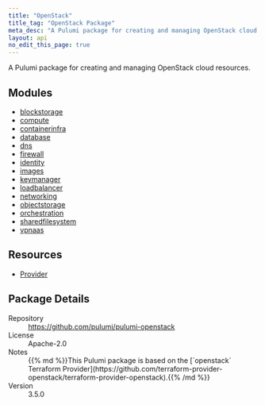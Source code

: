 ```yaml
---
title: "OpenStack"
title_tag: "OpenStack Package"
meta_desc: "A Pulumi package for creating and managing OpenStack cloud resources."
layout: api
no_edit_this_page: true
---
```


<!-- WARNING: this file was generated by Pulumi Docs Generator. -->
<!-- Do not edit by hand unless you're certain you know what you are doing! -->

A Pulumi package for creating and managing OpenStack cloud resources.

<h2 id="modules">Modules</h2>
<ul class="api">
    <li><a href="blockstorage/" title="blockstorage"><span class="api-symbol api-symbol--module"></span>blockstorage</a></li>
    <li><a href="compute/" title="compute"><span class="api-symbol api-symbol--module"></span>compute</a></li>
    <li><a href="containerinfra/" title="containerinfra"><span class="api-symbol api-symbol--module"></span>containerinfra</a></li>
    <li><a href="database/" title="database"><span class="api-symbol api-symbol--module"></span>database</a></li>
    <li><a href="dns/" title="dns"><span class="api-symbol api-symbol--module"></span>dns</a></li>
    <li><a href="firewall/" title="firewall"><span class="api-symbol api-symbol--module"></span>firewall</a></li>
    <li><a href="identity/" title="identity"><span class="api-symbol api-symbol--module"></span>identity</a></li>
    <li><a href="images/" title="images"><span class="api-symbol api-symbol--module"></span>images</a></li>
    <li><a href="keymanager/" title="keymanager"><span class="api-symbol api-symbol--module"></span>keymanager</a></li>
    <li><a href="loadbalancer/" title="loadbalancer"><span class="api-symbol api-symbol--module"></span>loadbalancer</a></li>
    <li><a href="networking/" title="networking"><span class="api-symbol api-symbol--module"></span>networking</a></li>
    <li><a href="objectstorage/" title="objectstorage"><span class="api-symbol api-symbol--module"></span>objectstorage</a></li>
    <li><a href="orchestration/" title="orchestration"><span class="api-symbol api-symbol--module"></span>orchestration</a></li>
    <li><a href="sharedfilesystem/" title="sharedfilesystem"><span class="api-symbol api-symbol--module"></span>sharedfilesystem</a></li>
    <li><a href="vpnaas/" title="vpnaas"><span class="api-symbol api-symbol--module"></span>vpnaas</a></li>
</ul>

<h2 id="resources">Resources</h2>
<ul class="api">
    <li><a href="provider" title="Provider"><span class="api-symbol api-symbol--resource"></span>Provider</a></li>
</ul>

<h2 id="package-details">Package Details</h2>
<dl class="package-details">
	<dt>Repository</dt>
	<dd><a href="https://github.com/pulumi/pulumi-openstack">https://github.com/pulumi/pulumi-openstack</a></dd>
	<dt>License</dt>
	<dd>Apache-2.0</dd>
	<dt>Notes</dt>
	<dd>{{% md %}}This Pulumi package is based on the [`openstack` Terraform Provider](https://github.com/terraform-provider-openstack/terraform-provider-openstack).{{% /md %}}</dd>
	<dt>Version</dt>
	<dd>3.5.0</dd>
</dl>

